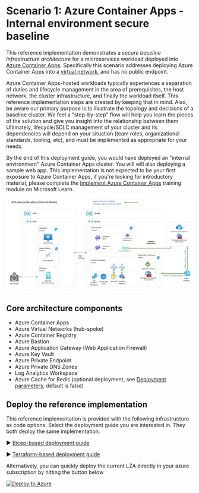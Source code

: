 # Scenario 1: Azure Container Apps - Internal environment secure baseline

This reference implementation demonstrates a *secure baseline infrastructure architecture* for a microservices workload deployed into [Azure Container Apps](https://learn.microsoft.com/azure/container-apps). Specifically this scenario addresses deploying Azure Container Apps into a [virtual network](https://learn.microsoft.com/azure/container-apps/vnet-custom-internal), and has no public endpoint.

Azure Container Apps-hosted workloads typically experiences a separation of duties and lifecycle management in the area of prerequisites, the host network, the cluster infrastructure, and finally the workload itself. This reference implementation steps are created by keeping that in mind. Also, be aware our primary purpose is to illustrate the topology and decisions of a baseline cluster. We feel a "step-by-step" flow will help you learn the pieces of the solution and give you insight into the relationship between them Ultimately, lifecycle/SDLC management of your cluster and its dependencies will depend on your situation (team roles, organizational standards, tooling, etc), and must be implemented as appropriate for your needs.

By the end of this deployment guide, you would have deployed an "internal environment" Azure Container Apps cluster. You will will also deploying a sample web app. This implementation is not expected to be your first exposure to Azure Container Apps, if you're looking for introductory material, please complete the [Implement Azure Container Apps](https://learn.microsoft.com/training/modules/implement-azure-container-apps/) training module on Microsoft Learn.

![Architectural diagram showing an Azure Container Apps deployment in a spoke virtual network.](../../docs/media/acaInternal/aca-internal.png.jpg)

## Core architecture components

- Azure Container Apps
- Azure Virtual Networks (hub-spoke)
- Azure Container Registry
- Azure Bastion
- Azure Application Gateway (Web Application Firewall)
- Azure Key Vault
- Azure Private Endpoint
- Azure Private DNS Zones
- Log Analytics Workspace
- Azure Cache for Redis (optional deployment, see [Deployment parameters](./bicep/README.md#standalone-deployment-guide), default is false)

## Deploy the reference implementation

This reference implementation is provided with the following infrastructure as code options. Select the deployment guide you are interested in. They both deploy the same implementation.

:arrow_forward: [Bicep-based deployment guide](./bicep)

:arrow_forward: [Terraform-based deployment guide](./terraform)

Alternatively, you can quickly deploy the current LZA directly in your azure subscription by hitting the button below

[![Deploy to Azure](https://aka.ms/deploytoazurebutton)](https://portal.azure.com/#view/Microsoft_Azure_CreateUIDef/CustomDeploymentBlade/uri/https%3A%2F%2Fraw.githubusercontent.com%2Fazure%2Faca-landing-zone-accelerator%2Fmain%2Fscenarios%2Faca-internal%2Fazure-resource-manager%2Fmain.json/uiFormDefinitionUri/https%3A%2F%2Fraw.githubusercontent.com%2Fazure%2Faca-landing-zone-accelerator%2Fmain%2Fscenarios%2Faca-internal%2Fazure-resource-manager%2Fmain-portal-ux.json)